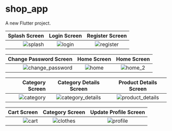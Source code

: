 # shop_app

A new Flutter project.

|  Splash Screen         |   Login Screen             |  Register Screen              
------------------------:|:-------------------------:|:-------------------------:
![splash](https://user-images.githubusercontent.com/76426940/230227977-bf05b552-b674-4782-b2c5-9cca9c522ba5.jpeg)|![login](https://user-images.githubusercontent.com/76426940/230228070-69814509-26b5-4dc4-a16f-5ca94dc49c96.jpeg)|![register](https://user-images.githubusercontent.com/76426940/230228198-47f58e5a-8769-4bf8-b3ff-dea5f0e3db5b.jpeg)

|Change Password Screen           |   Home Screen         |  Home Screen     
------------------------:|:-------------------------:|:-------------------------:
![change_password](https://user-images.githubusercontent.com/76426940/230228354-603ae1b0-24a9-4b18-bfb8-6860d15eb741.jpeg)|![home](https://user-images.githubusercontent.com/76426940/236821051-1981fd65-1245-4a53-8968-3e1fd19711d9.jpeg)|![home_2](https://user-images.githubusercontent.com/76426940/236821250-352554cf-c3d9-4703-b030-f9e4d6cbc101.jpeg)

|  Category Screen       |   Category Details Screen |  Product Details Screen     
------------------------:|:-------------------------:|:-------------------------:
![category](https://user-images.githubusercontent.com/76426940/236821516-6f1ff4e0-8df1-4db8-842c-620b31cb072e.jpeg)|![category_details](https://user-images.githubusercontent.com/76426940/236821871-d22422fc-472d-4bfd-8c66-0df8c5e340fd.jpeg)|![product_details](https://user-images.githubusercontent.com/76426940/236822357-80d500da-a9af-49b0-a805-f769e139f335.jpeg)

|  Cart Screen           |   Category  Screen        |  Update Profile Screen    
------------------------:|:-------------------------:|:-------------------------:
![cart](https://user-images.githubusercontent.com/76426940/236822992-b0422230-6c55-461f-bde1-2a3958f2eda9.jpeg)|![clothes](https://github.com/mariammoamen20/shop-app-flutter/assets/76426940/9c7dce42-a24b-46a3-963c-87fc50facf93)|![profile](https://github.com/mariammoamen20/shop-app-flutter/assets/76426940/aef9f801-7473-46a2-8ec7-3bdd80276023)





